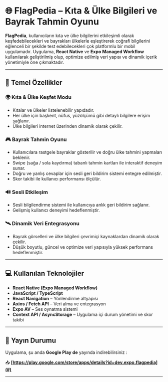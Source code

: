 # 🌐 FlagPedia – Kıta & Ülke Bilgileri ve Bayrak Tahmin Oyunu

**FlagPedia**, kullanıcıların kıta ve ülke bilgilerini etkileşimli olarak keşfedebilecekleri ve bayrakları ülkelerle eşleştirerek coğrafi bilgilerini eğlenceli bir şekilde test edebilecekleri çok platformlu bir mobil uygulamadır. Uygulama, **React Native** ve **Expo Managed Workflow** kullanılarak geliştirilmiş olup, optimize edilmiş veri yapısı ve dinamik içerik yönetimiyle öne çıkmaktadır.

---

## 📱 Temel Özellikler

### 🌍 Kıta & Ülke Keşfet Modu
- Kıtalar ve ülkeler listelenebilir yapıdadır.
- Her ülke için başkent, nüfus, yüzölçümü gibi detaylı bilgilere erişim sağlanır.
- Ülke bilgileri internet üzerinden dinamik olarak çekilir.

### 🎮 Bayrak Tahmin Oyunu
- Kullanıcılara rastgele bayraklar gösterilir ve doğru ülke tahmini yapmaları beklenir.
- Swipe (sağa / sola kaydırma) tabanlı tahmin kartları ile interaktif deneyim sunar.
- Doğru ve yanlış cevaplar için sesli geri bildirim sistemi entegre edilmiştir.
- Skor takibi ile kullanıcı performansı ölçülür.

### 🔊 Sesli Etkileşim
- Sesli bilgilendirme sistemi ile kullanıcıya anlık geri bildirim sağlanır.
- Gelişmiş kullanıcı deneyimi hedeflenmiştir.

### 🛰️ Dinamik Veri Entegrasyonu
- Bayrak görselleri ve ülke bilgileri çevrimiçi kaynaklardan dinamik olarak çekilir.
- Düşük boyutlu, güncel ve optimize veri yapısıyla yüksek performans hedeflenmiştir.

---

## 💻 Kullanılan Teknolojiler

- **React Native (Expo Managed Workflow)**
- **JavaScript / TypeScript**
- **React Navigation** – Yönlendirme altyapısı
- **Axios / Fetch API** – Veri alma ve entegrasyon
- **Expo AV** – Ses oynatma sistemi
- **Context API / AsyncStorage** – Uygulama içi durum yönetimi ve skor takibi

---

## 🚀 Yayın Durumu

Uygulama, şu anda **Google Play de** yayında indirebilirsiniz :

📥 **[https://play.google.com/store/apps/details?id=dev.expo.flagpedia](#)**


---
